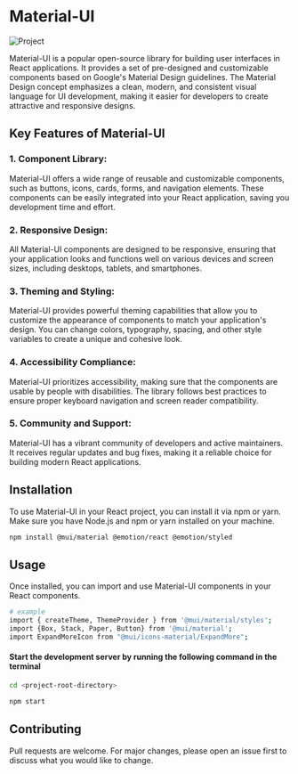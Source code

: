 # Material-UI
![Project](https://cdn-images-1.medium.com/max/2400/1*FDNeKIUeUnf0XdqHmi7nsw.png)

Material-UI is a popular open-source library for building user interfaces in React applications. It provides a set of pre-designed and customizable components based on Google's Material Design guidelines. The Material Design concept emphasizes a clean, modern, and consistent visual language for UI development, making it easier for developers to create attractive and responsive designs.

## Key Features of Material-UI
### 1. Component Library: 
Material-UI offers a wide range of reusable and customizable components, such as buttons, icons, cards, forms, and navigation elements. These components can be easily integrated into your React application, saving you development time and effort.
### 2. Responsive Design: 
All Material-UI components are designed to be responsive, ensuring that your application looks and functions well on various devices and screen sizes, including desktops, tablets, and smartphones.

### 3. Theming and Styling: 
Material-UI provides powerful theming capabilities that allow you to customize the appearance of components to match your application's design. You can change colors, typography, spacing, and other style variables to create a unique and cohesive look.

### 4. Accessibility Compliance: 
Material-UI prioritizes accessibility, making sure that the components are usable by people with disabilities. The library follows best practices to ensure proper keyboard navigation and screen reader compatibility.

### 5. Community and Support: 
Material-UI has a vibrant community of developers and active maintainers. It receives regular updates and bug fixes, making it a reliable choice for building modern React applications.

## Installation

To use Material-UI in your React project, you can install it via npm or yarn. Make sure you have Node.js and npm or yarn installed on your machine.

```bash
npm install @mui/material @emotion/react @emotion/styled
```

## Usage
Once installed, you can import and use Material-UI components in your React components.

```bash
# example
import { createTheme, ThemeProvider } from '@mui/material/styles';
import {Box, Stack, Paper, Button} from '@mui/material';
import ExpandMoreIcon from "@mui/icons-material/ExpandMore";
```
#### Start the development server by running the following command in the terminal

```bash
cd <project-root-directory>
```
```bash
npm start
```

## Contributing

Pull requests are welcome. For major changes, please open an issue first
to discuss what you would like to change.


